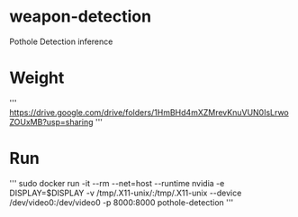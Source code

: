 # weapon-detection
Pothole Detection inference

# Weight

'''
https://drive.google.com/drive/folders/1HmBHd4mXZMrevKnuVUN0IsLrwoZOUxMB?usp=sharing
'''

# Run

'''
sudo docker run -it --rm --net=host --runtime nvidia  -e DISPLAY=$DISPLAY -v /tmp/.X11-unix/:/tmp/.X11-unix --device /dev/video0:/dev/video0 -p 8000:8000 pothole-detection
'''

